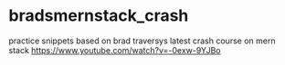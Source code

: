 # bradsmernstack_crash
practice snippets based on brad traversys latest crash course on mern stack https://www.youtube.com/watch?v=-0exw-9YJBo
